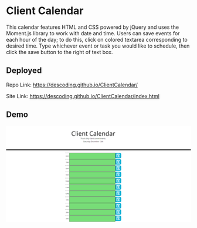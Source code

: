# Client Calendar

This calendar features HTML and CSS powered by jQuery and uses the Moment.js library to work with date and time.  Users can save events for each hour of the day; to do this, click on colored textarea corresponding to desired time.  Type whichever event or task you would like to schedule, then click the save button to the right of text box.  

## Deployed

Repo Link: https://descoding.github.io/ClientCalendar/

Site Link: https://descoding.github.io/ClientCalendar/index.html

## Demo

![demo](Assets/Demo.png)

